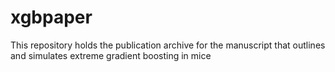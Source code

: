 # xgbpaper
 This repository holds the publication archive for the manuscript that outlines and simulates extreme gradient boosting in mice
